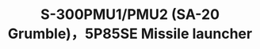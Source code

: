 ---
title: "S-300PMU1/PMU2 (SA-20 Grumble)，5P85SE Missile launcher"
price: "TBA" 
desc: "Maketa"
img_path: "/assets/img/UA72085.jpg"
brand: "N/A"
available: false
special_offer: false
new: false
soon: false
cat: "010000"
subcat: "013100"
subsubcat: "N/A"
sifra: "UA72085"
---